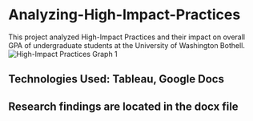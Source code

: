 # Analyzing-High-Impact-Practices
This project analyzed High-Impact Practices and their impact on overall GPA of undergraduate students at the University of Washington Bothell.
![High-Impact Practices Graph 1](https://github.com/user-attachments/assets/bfd7345f-4324-4f52-8fab-f6d49b4b85bb)
## Technologies Used: Tableau, Google Docs
## Research findings are located in the docx file
